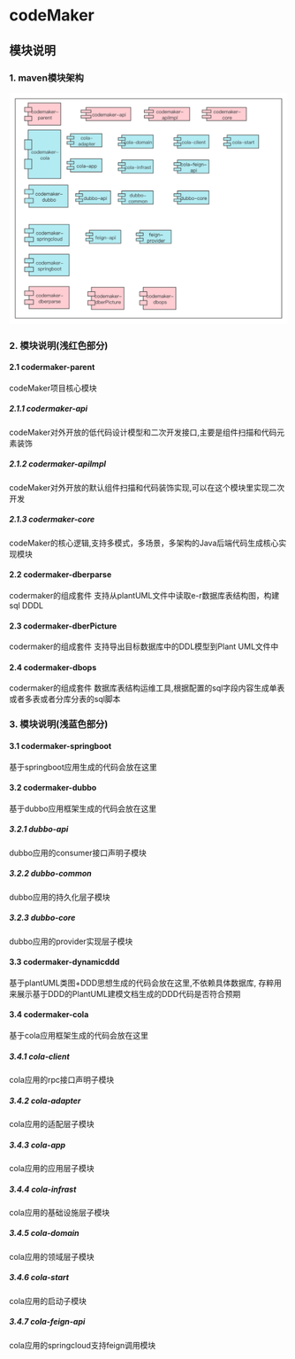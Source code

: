 # codeMaker

## 模块说明

### 1. maven模块架构
![image](doc/img/codeMaker模块包.png)

### 2. 模块说明(浅红色部分)

####   2.1 codermaker-parent

codeMaker项目核心模块

#####   2.1.1 codermaker-api
codeMaker对外开放的低代码设计模型和二次开发接口,主要是组件扫描和代码元素装饰

#####   2.1.2 codermaker-apiImpl
codeMaker对外开放的默认组件扫描和代码装饰实现,可以在这个模块里实现二次开发

#####   2.1.3 codermaker-core
codeMaker的核心逻辑,支持多模式，多场景，多架构的Java后端代码生成核心实现模块

####   2.2 codermaker-dberparse
codermaker的组成套件 支持从plantUML文件中读取e-r数据库表结构图，构建sql DDDL

####   2.3 codermaker-dberPicture
codermaker的组成套件 支持导出目标数据库中的DDL模型到Plant UML文件中

####   2.4 codermaker-dbops
codermaker的组成套件 数据库表结构运维工具,根据配置的sql字段内容生成单表或者多表或者分库分表的sql脚本


### 3. 模块说明(浅蓝色部分) 

####   3.1 codermaker-springboot

基于springboot应用生成的代码会放在这里

####   3.2 codermaker-dubbo

基于dubbo应用框架生成的代码会放在这里

#####   3.2.1 dubbo-api

dubbo应用的consumer接口声明子模块

#####   3.2.2 dubbo-common

dubbo应用的持久化层子模块

#####   3.2.3 dubbo-core

dubbo应用的provider实现层子模块

####   3.3 codermaker-dynamicddd
基于plantUML类图+DDD思想生成的代码会放在这里,不依赖具体数据库,
存粹用来展示基于DDD的PlantUML建模文档生成的DDD代码是否符合预期

####   3.4 codermaker-cola
基于cola应用框架生成的代码会放在这里
#####   3.4.1 cola-client

cola应用的rpc接口声明子模块

#####   3.4.2 cola-adapter

cola应用的适配层子模块

#####   3.4.3 cola-app

cola应用的应用层子模块

#####   3.4.4 cola-infrast

cola应用的基础设施层子模块

#####   3.4.5 cola-domain

cola应用的领域层子模块

#####   3.4.6 cola-start

cola应用的启动子模块


#####   3.4.7 cola-feign-api

cola应用的springcloud支持feign调用模块

